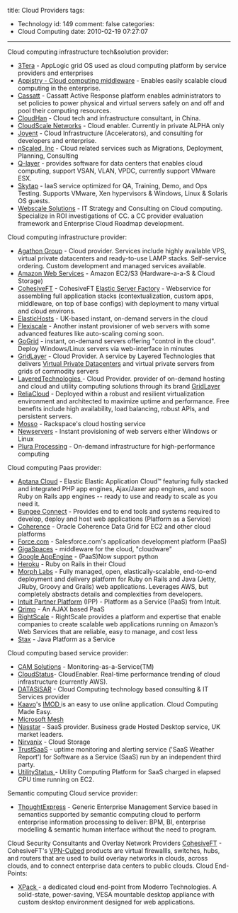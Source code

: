 title: Cloud Providers
tags:
  - Technology
id: 149
comment: false
categories:
  - Cloud Computing
date: 2010-02-19 07:27:07
---

Cloud computing infrastructure tech&amp;solution provider:

*   [3Tera](http://www.3tera.com/) - AppLogic grid OS used as cloud computing platform by service providers and enterprises
*   [Appistry - Cloud computing middleware](http://www.appistry.com/) - Enables easily scalable cloud computing in the enterprise.
*   [Cassatt](http://www.cassatt.com/) - Cassatt Active Response platform enables administrators to set policies to power physical and virtual servers safely on and off and pool their computing resources.
*   [CloudHan](http://www.cloudcomputingchina.com) - Cloud tech and infrastructure consultant, in China.
*   [CloudScale Networks](http://www.cloudscale.net/) - Cloud enabler. Currently in private ALPHA only
*   [Joyent](http://www.joyent.com) - Cloud Infrastructure (Accelerators), and consulting for developers and enterprise.
*   [nScaled, Inc](http://www.nscaled.com) - Cloud related services such as Migrations, Deployment, Planning, Consulting
*   [Q-layer](http://www.qlayer.com/) - provides software for data centers that enables cloud computing, support VSAN, VLAN, VPDC, currently support VMware ESX.
*   [Skytap](http://www.skytap.com/) - IaaS service optimized for QA, Training, Demo, and Ops Testing. Supports VMware, Xen hypervisors &amp; Windows, Linux &amp; Solaris OS guests.
*   [Webscale Solutions](http://www.webscalesolutions.com) - IT Strategy and Consulting on Cloud computing. Specialize in ROI investigations of CC. a CC provider evaluation framework and Enterprise Cloud Roadmap development.

Cloud computing infrastructure provider:

*   [Agathon Group](http://www.agathongroup.com/) - Cloud provider. Services include highly available VPS, virtual private datacenters and ready-to-use LAMP stacks. Self-service ordering. Custom development and managed services available.
*   [Amazon Web Services](http://aws.amazon.com/) - Amazon EC2/S3 (Hardware-a-a-S &amp; Cloud Storage)
*   [CohesiveFT](http://es.cohesiveft.com/) - CohesiveFT [Elastic Server Factory](http://elasticserver.com/) - Webservice for assembling full application stacks (contextualization, custom apps, middleware, on top of base configs) with deployment to many virtual and cloud environs.
*   [ElasticHosts](http://www.elastichosts.com/) - UK-based instant, on-demand servers in the cloud
*   [Flexiscale](http://www.flexiscale.com/) - Another instant provisioner of web servers with some advanced features like auto-scaling coming soon.
*   [GoGrid](http://www.gogrid.com/) - instant, on-demand servers offering &quot;control in the cloud&quot;. Deploy Windows/Linux servers via web-interface in minutes
*   [GridLayer](http://www.thegridlayer.com/) - Cloud Provider. A service by Layered Technologies that delivers [Virtual Private Datacenters](http://www.thegridlayer.com/products/virtual-private-datacenters.php) and virtual private servers from grids of commodity servers
*   [LayeredTechnologies ](http://layeredtech.com/)- Cloud Provider. provider of on-demand hosting and cloud and utility computing solutions through its brand [GridLayer](http://www.thegridlayer.com/)
*   [ReliaCloud](http://www.reliacloud.com/) - Deployed within a robust and resilient virtualization environment and architected to maximize uptime and performance. Free benefits include high availability, load balancing, robust APIs, and persistent servers.
*   [Mosso](http://www.mosso.com/) - Rackspace's cloud hosting service
*   [Newservers](http://www.newservers.com/) - Instant provisioning of web servers either Windows or Linux
*   [Plura Processing](http://www.pluraprocessing.com) - On-demand infrastructure for high-performance computing

Cloud computing Paas provider:

*   [Aptana Cloud](http://www.aptana.com/cloud) - Elastic Elastic Application Cloud™ featuring fully stacked and integrated PHP app engines, Ajax/Jaxer app engines, and soon Ruby on Rails app engines -- ready to use and ready to scale as you need it.
*   [Bungee Connect](http://www.bungeeconnect.com/) - Provides end to end tools and systems required to develop, deploy and host web applications (Platform as a Service)
*   [Coherence](http://www.oracle.com/technology/products/coherence/index.html) - Oracle Coherence Data Grid for EC2 and other cloud platforms
*   [Force.com](http://www.force.com/) - Salesforce.com's application development platform (PaaS)
*   [GigaSpaces](http://www.gigaspaces.com/) - middleware for the cloud, &quot;cloudware&quot;
*   [Google AppEngine](http://appengine.google.com/) - (PaaS)Now support python
*   [Heroku](http://www.heroku.com/) - Ruby on Rails in their Cloud
*   [Morph Labs](http://mor.ph) - Fully managed, open, elastically-scalable, end-to-end deployment and delivery platform for Ruby on Rails and Java (Jetty, JRuby, Groovy and Grails) web applications. Leverages AWS, but completely abstracts details and complexities from developers.
*   [Intuit Partner Platform](http://developer.intuit.com/ipp) (IPP) - Platform as a Service (PaaS) from Intuit.
*   [Qrimp](http://www.qrimp.com/) - An AJAX based PaaS
*   [RightScale](http://rightscale.com/) - RightScale provides a platform and expertise that enable companies to create scalable web applications running on Amazon’s Web Services that are reliable, easy to manage, and cost less
*   [Stax](http://www.stax.net) - Java Platform as a Service

Cloud computing based service provider:

*   [CAM Solutions](http://www.camsolutionsinc.com/) - Monitoring-as-a-Service(TM)
*   [CloudStatus](http://www.cloudstatus.com/)- CloudEnabler. Real-time performance trending of cloud infrastructure (currently AWS).
*   [DATASiSAR](http://www.datasisar.com) - Cloud Computing technology based consulting &amp; IT Services provider
*   [Kaavo](http://www.kaavo.com/)'s [IMOD ](https://www.imodlive.com/)is an easy to use online application. Cloud Computing Made Easy.
*   [Microsoft Mesh](http://www.mesh.com/)
*   [Nasstar](http://www.nasstar.com/) - SaaS provider. Business grade Hosted Desktop service, UK market leaders.
*   [Nirvanix](http://www.nirvanix.com/) - Cloud Storage
*   [TrustSaaS](http://trustsaas.com/) - uptime monitoring and alerting service ('SaaS Weather Report') for Software as a Service (SaaS) run by an independent third party.
*   [UtilityStatus ](http://www.utilitystatus.com/)- Utility Computing Platform for SaaS charged in elapsed CPU time running on EC2.

Semantic computing Cloud service provider:

*   [ThoughtExpress](http://www.thoughtexpress.com) - Generic Enterprise Management Service based in semantics supported by semantic computing cloud to perform enterprise information processing to deliver: BPM, BI, enterprise modelling &amp; semantic human interface without the need to program.

Cloud Security Consultants and Overlay Network Providers
[CohesiveFT](http://es.cohesiveft.com/) - CohesiveFT's [VPN-Cubed](http://www.cohesiveft.com/vpncubed/) products are virtual firewallls, switches, hubs, and routers that are used to build overlay networks in clouds, across clouds, and to connect enterprise data centers to public clouds.
Cloud End-Points:

*   [XPack ](http://www.moderro.com/Product/index.html)- a dedicated cloud end-point from Moderro Technologies. A solid-state, power-saving, VESA mountable desktop appliance with custom desktop environment designed for web applications.